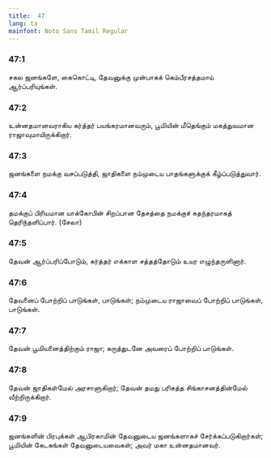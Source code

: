```yaml
---
title:  47
lang: ta
mainfont: Noto Sans Tamil Regular
---
```


###  47:1

சகல ஜனங்களே, கைகொட்டி, தேவனுக்கு முன்பாகக் கெம்பீரசத்தமாய் ஆர்ப்பரியுங்கள்.

###  47:2

உன்னதமானவராகிய கர்த்தர் பயங்கரமானவரும், பூமியின் மீதெங்கும் மகத்துவமான ராஜாவுமாயிருக்கிறார்.

###  47:3

ஜனங்களை நமக்கு வசப்படுத்தி, ஜாதிகளை நம்முடைய பாதங்களுக்குக் கீழ்ப்படுத்துவார்.

###  47:4

தமக்குப் பிரியமான யாக்கோபின் சிறப்பான தேசத்தை நமக்குச் சுதந்தரமாகத் தெரிந்தளிப்பார். (சேலா)

###  47:5

தேவன் ஆர்ப்பரிப்போடும், கர்த்தர் எக்காள சத்தத்தோடும் உயர எழுந்தருளினார்.

###  47:6

தேவனைப் போற்றிப் பாடுங்கள், பாடுங்கள்; நம்முடைய ராஜாவைப் போற்றிப் பாடுங்கள், பாடுங்கள்.

###  47:7

தேவன் பூமியனைத்திற்கும் ராஜா; கருத்துடனே அவரைப் போற்றிப் பாடுங்கள்.

###  47:8

தேவன் ஜாதிகள்மேல் அரசாளுகிறார்; தேவன் தமது பரிசுத்த சிங்காசனத்தின்மேல் வீற்றிருக்கிறார்.

###  47:9

ஜனங்களின் பிரபுக்கள் ஆபிரகாமின் தேவனுடைய ஜனங்களாகச் சேர்க்கப்படுகிறார்கள்; பூமியின் கேடகங்கள் தேவனுடையவைகள்; அவர் மகா உன்னதமானவர்.


